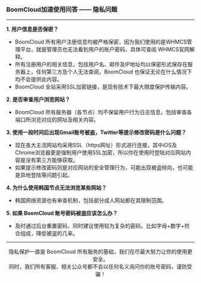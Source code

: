 ### BoomCloud加速使用问答 —— 隐私问题
---
**1. 用户信息是否保密？**

* BoomCloud 所有用户注册信息均被严格保密，因为我们使用的是WHMCS管理平台，就是管理员也无法看到用户的账户密码，具体可查阅 WHMCS官网解释。
* 所有注册用户的相关信息，包括用户名、邮件及IP地址均以保密形式保存在服务器上，任何第三方及个人无法查阅，BoomCloud 也保证无论在什么情况下均不会提供此内容。
* BoomCloud 全站采用SSL加密链接，是现有技术下最大限度保护传输内容。  

**2. 是否审查用户浏览网站？**

* BoomCloud 所有服务器（各节点）均不保留用户行为日志信息，包括审查各端口所浏览对应的网址及相关内容。  

**3. 使用一段时间后出现Gmail账号被盗，Twitter等提示修改密码是什么问题？**

* 现在各大主流网站均采用SSL（https网址）形式进行连接，其中iOS及Chrome浏览器更是强制用户使用SSL加密，所以你在使用时登陆对应网站内容是没有第三方能够获取。
* 如果提示修改密码则是对应网站的安全管理行为，可能出现被盗倾向，也可能是异地登陆等问题引起。  

**4. 为什么使用韩国节点无法浏览某些网站？**

* 韩国网络资源也有审查机制，包括部分成人网站都在其限制范围。  

**5. 如果 BoomCloud 账号密码被盗应该怎么办？**

* 及时通过后台重置密码，同时建议使用较为复杂的密码，比如字母+数字+符合组成，降低被盗的几率。 
  
---

<center>隐私保护一直是 BoomCloud 所有服务的基础，我们在尽最大努力让你的使用更安全。  </center>
<center>同时，我们所有客服、相关公众号都不会以任何名义询问你的账号密码，谨防受骗！</center>
